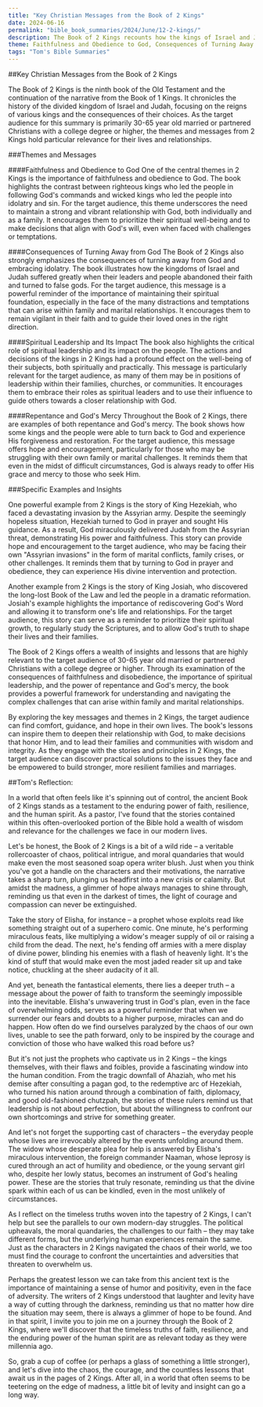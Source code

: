 ```yaml
---
title: "Key Christian Messages from the Book of 2 Kings"
date: 2024-06-16
permalink: "bible_book_summaries/2024/June/12-2-kings/"
description: The Book of 2 Kings recounts how the kings of Israel and Judah mostly do evil in God’s sight, leading to the destruction of both kingdoms by foreign powers.
theme: Faithfulness and Obedience to God, Consequences of Turning Away from God, Spiritual Leadership and Its Impact, Repentance and God's Mercy
tags: "Tom's Bible Summaries"
---
```


##Key Christian Messages from the Book of 2 Kings

The Book of 2 Kings is the ninth book of the Old Testament and the continuation of the narrative from the Book of 1 Kings. It chronicles the history of the divided kingdom of Israel and Judah, focusing on the reigns of various kings and the consequences of their choices. As the target audience for this summary is primarily 30-65 year old married or partnered Christians with a college degree or higher, the themes and messages from 2 Kings hold particular relevance for their lives and relationships.

###Themes and Messages

####Faithfulness and Obedience to God
One of the central themes in 2 Kings is the importance of faithfulness and obedience to God. The book highlights the contrast between righteous kings who led the people in following God's commands and wicked kings who led the people into idolatry and sin. For the target audience, this theme underscores the need to maintain a strong and vibrant relationship with God, both individually and as a family. It encourages them to prioritize their spiritual well-being and to make decisions that align with God's will, even when faced with challenges or temptations.

####Consequences of Turning Away from God
The Book of 2 Kings also strongly emphasizes the consequences of turning away from God and embracing idolatry. The book illustrates how the kingdoms of Israel and Judah suffered greatly when their leaders and people abandoned their faith and turned to false gods. For the target audience, this message is a powerful reminder of the importance of maintaining their spiritual foundation, especially in the face of the many distractions and temptations that can arise within family and marital relationships. It encourages them to remain vigilant in their faith and to guide their loved ones in the right direction.

####Spiritual Leadership and Its Impact
The book also highlights the critical role of spiritual leadership and its impact on the people. The actions and decisions of the kings in 2 Kings had a profound effect on the well-being of their subjects, both spiritually and practically. This message is particularly relevant for the target audience, as many of them may be in positions of leadership within their families, churches, or communities. It encourages them to embrace their roles as spiritual leaders and to use their influence to guide others towards a closer relationship with God.

####Repentance and God's Mercy
Throughout the Book of 2 Kings, there are examples of both repentance and God's mercy. The book shows how some kings and the people were able to turn back to God and experience His forgiveness and restoration. For the target audience, this message offers hope and encouragement, particularly for those who may be struggling with their own family or marital challenges. It reminds them that even in the midst of difficult circumstances, God is always ready to offer His grace and mercy to those who seek Him.

###Specific Examples and Insights

One powerful example from 2 Kings is the story of King Hezekiah, who faced a devastating invasion by the Assyrian army. Despite the seemingly hopeless situation, Hezekiah turned to God in prayer and sought His guidance. As a result, God miraculously delivered Judah from the Assyrian threat, demonstrating His power and faithfulness. This story can provide hope and encouragement to the target audience, who may be facing their own "Assyrian invasions" in the form of marital conflicts, family crises, or other challenges. It reminds them that by turning to God in prayer and obedience, they can experience His divine intervention and protection.

Another example from 2 Kings is the story of King Josiah, who discovered the long-lost Book of the Law and led the people in a dramatic reformation. Josiah's example highlights the importance of rediscovering God's Word and allowing it to transform one's life and relationships. For the target audience, this story can serve as a reminder to prioritize their spiritual growth, to regularly study the Scriptures, and to allow God's truth to shape their lives and their families.

The Book of 2 Kings offers a wealth of insights and lessons that are highly relevant to the target audience of 30-65 year old married or partnered Christians with a college degree or higher. Through its examination of the consequences of faithfulness and disobedience, the importance of spiritual leadership, and the power of repentance and God's mercy, the book provides a powerful framework for understanding and navigating the complex challenges that can arise within family and marital relationships.

By exploring the key messages and themes in 2 Kings, the target audience can find comfort, guidance, and hope in their own lives. The book's lessons can inspire them to deepen their relationship with God, to make decisions that honor Him, and to lead their families and communities with wisdom and integrity. As they engage with the stories and principles in 2 Kings, the target audience can discover practical solutions to the issues they face and be empowered to build stronger, more resilient families and marriages.

##Tom's Reflection: 


In a world that often feels like it's spinning out of control, the ancient Book of 2 Kings stands as a testament to the enduring power of faith, resilience, and the human spirit. As a pastor, I've found that the stories contained within this often-overlooked portion of the Bible hold a wealth of wisdom and relevance for the challenges we face in our modern lives.

Let's be honest, the Book of 2 Kings is a bit of a wild ride – a veritable rollercoaster of chaos, political intrigue, and moral quandaries that would make even the most seasoned soap opera writer blush. Just when you think you've got a handle on the characters and their motivations, the narrative takes a sharp turn, plunging us headfirst into a new crisis or calamity. But amidst the madness, a glimmer of hope always manages to shine through, reminding us that even in the darkest of times, the light of courage and compassion can never be extinguished.

Take the story of Elisha, for instance – a prophet whose exploits read like something straight out of a superhero comic. One minute, he's performing miraculous feats, like multiplying a widow's meager supply of oil or raising a child from the dead. The next, he's fending off armies with a mere display of divine power, blinding his enemies with a flash of heavenly light. It's the kind of stuff that would make even the most jaded reader sit up and take notice, chuckling at the sheer audacity of it all.

And yet, beneath the fantastical elements, there lies a deeper truth – a message about the power of faith to transform the seemingly impossible into the inevitable. Elisha's unwavering trust in God's plan, even in the face of overwhelming odds, serves as a powerful reminder that when we surrender our fears and doubts to a higher purpose, miracles can and do happen. How often do we find ourselves paralyzed by the chaos of our own lives, unable to see the path forward, only to be inspired by the courage and conviction of those who have walked this road before us?

But it's not just the prophets who captivate us in 2 Kings – the kings themselves, with their flaws and foibles, provide a fascinating window into the human condition. From the tragic downfall of Ahaziah, who met his demise after consulting a pagan god, to the redemptive arc of Hezekiah, who turned his nation around through a combination of faith, diplomacy, and good old-fashioned chutzpah, the stories of these rulers remind us that leadership is not about perfection, but about the willingness to confront our own shortcomings and strive for something greater.

And let's not forget the supporting cast of characters – the everyday people whose lives are irrevocably altered by the events unfolding around them. The widow whose desperate plea for help is answered by Elisha's miraculous intervention, the foreign commander Naaman, whose leprosy is cured through an act of humility and obedience, or the young servant girl who, despite her lowly status, becomes an instrument of God's healing power. These are the stories that truly resonate, reminding us that the divine spark within each of us can be kindled, even in the most unlikely of circumstances.

As I reflect on the timeless truths woven into the tapestry of 2 Kings, I can't help but see the parallels to our own modern-day struggles. The political upheavals, the moral quandaries, the challenges to our faith – they may take different forms, but the underlying human experiences remain the same. Just as the characters in 2 Kings navigated the chaos of their world, we too must find the courage to confront the uncertainties and adversities that threaten to overwhelm us.

Perhaps the greatest lesson we can take from this ancient text is the importance of maintaining a sense of humor and positivity, even in the face of adversity. The writers of 2 Kings understood that laughter and levity have a way of cutting through the darkness, reminding us that no matter how dire the situation may seem, there is always a glimmer of hope to be found. And in that spirit, I invite you to join me on a journey through the Book of 2 Kings, where we'll discover that the timeless truths of faith, resilience, and the enduring power of the human spirit are as relevant today as they were millennia ago.

So, grab a cup of coffee (or perhaps a glass of something a little stronger), and let's dive into the chaos, the courage, and the countless lessons that await us in the pages of 2 Kings. After all, in a world that often seems to be teetering on the edge of madness, a little bit of levity and insight can go a long way.


